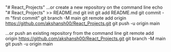 "# React_Projects" 
…or create a new repository on the command line
echo "# React_Projects" >> README.md
git init
git add README.md
git commit -m "first commit"
git branch -M main
git remote add origin https://github.com/akshansh00/React_Projects.git
git push -u origin main

…or push an existing repository from the command line
git remote add origin https://github.com/akshansh00/React_Projects.git
git branch -M main
git push -u origin main